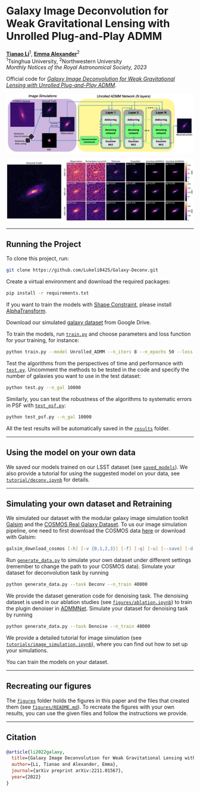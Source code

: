 # Galaxy Image Deconvolution for Weak Gravitational Lensing with Unrolled Plug-and-Play ADMM

<b>[Tianao Li](https://lukeli0425.github.io)</b><sup>1</sup>, <b>[Emma Alexander](https://www.alexander.vision/emma)</b><sup>2</sup><br>
<sup>1</sup>Tsinghua University, <sup>2</sup>Northwestern University<br>
_Monthly Notices of the Royal Astronomical Society, 2023_

Official code for [_Galaxy Image Deconvolution for Weak Gravitational Lensing with Unrolled Plug-and-Play ADMM_](https://arxiv.org/abs/2211.01567).

![Pipeline Figure](figures/pipeline.jpg)

![Grid Plot](figures/grid.jpg)

---

## Running the Project

To clone this project, run:

```zsh
git clone https://github.com/Lukeli0425/Galaxy-Deconv.git
```

Create a virtual environment and download the required packages:

```zsh
pip install -r requirements.txt
```

If you want to train the models with [Shape Constraint](https://doi.org/10.1051/0004-6361/202142626), please install [AlphaTransform](https://github.com/dedale-fet/alpha-transform).

Download our simulated [galaxy dataset](https://drive.google.com/drive/folders/1IwgvbetMDpLK2skRalYWmth2J1gvF-qm) from Google Drive.

To train the models, run [`train.py`](train.py) and choose parameters and loss function for your training, for instance:

```zsh
python train.py --model Unrolled_ADMM --n_iters 8 --n_epochs 50 --loss Multiscale --lr 1e-4
```

Test the algorithms from the perspectives of time and performance with [`test.py`](test.py). Uncomment the methods to be tested in the code and specify the number of galaxies you want to use in the test dataset:

```zsh
python test.py --n_gal 10000
```

Similarly, you can test the robustness of the algorithms to systematic errors in PSF with [`test_psf.py`](test_psf.py):

```zsh
python test_psf.py --n_gal 10000
```

All the test results will be automatically saved in the [`results`](results) folder.

---

## Using the model on your own data

We saved our models trained on our LSST dataset (see [`saved_models`](saved_models)). We also provide a tutorial for using the suggested model on your data, see [`tutorial/deconv.ipynb`](tutorial/deconv.ipynb) for details. 

---

## Simulating your own dataset and Retraining

We simulated our dataset with the modular galaxy image simulation toolkit [Galsim](https://github.com/GalSim-developers/GalSim) and the [COSMOS Real Galaxy Dataset](https://zenodo.org/record/3242143#.Ytjzki-KFAY). To us our image simulation pipeline, one need to first download the COSMOS data [here](https://zenodo.org/record/3242143#.Ytjzki-KFAY) or download with Galsim:

```zsh
galsim_download_cosmos [-h] [-v {0,1,2,3}] [-f] [-q] [-u] [--save] [-d DIR] [-s {23.5,25.2}] [--nolink]
```

<!-- Create a `data` folder and download COSMOS dataset:

```zsh
mkdir data
cd data
wget https://zenodo.org/record/3242143/files/COSMOS_23.5_training_sample.tar.gz
wget https://zenodo.org/record/3242143/files/COSMOS_25.2_training_sample.tar.gz
```

Unzip the downloaded files:

```zsh
tar zxvf COSMOS_23.5_training_sample.tar.gz
tar zxvf COSMOS_25.2_training_sample.tar.gz
``` -->

Run [`generate_data.py`](generate_data.py) to simulate your own dataset under different settings (remember to change the path to your COSMOS data). Simulate your dataset for deconvolution task by running

```zsh
python generate_data.py --task Deconv --n_train 40000
```

We provide the dataset generation code for denoising task. The denoising dataset is used in our ablation studies (see [`figures/ablation.ipynb`](figures/ablation.ipynb)) to train the plugin denoiser in [ADMMNet](https://doi.org/10.1051/0004-6361/201937039). Simulate your dataset for denoising task by running

```zsh
python generate_data.py --task Denoise --n_train 40000
```

We provide a detailed tutorial for image simulation (see [`tutorials/image_simulation.ipynb`](tutorials/image_simulation.ipynb)), where you can find out how to set up your simulations.

You can train the models on your dataset.

---

## Recreating our figures

The [`figures`](figures) folder holds the figures in this paper and the files that created them (see [`figures/README.md`](figures/README.md)). To recreate the figures with your own results, you can use the given files and follow the instructions we provide.

---

## Citation

```bibtex
@article{li2022galaxy,
  title={Galaxy Image Deconvolution for Weak Gravitational Lensing with Unrolled Plug-and-Play ADMM},
  author={Li, Tianao and Alexander, Emma},
  journal={arXiv preprint arXiv:2211.01567},
  year={2022}
}
```
